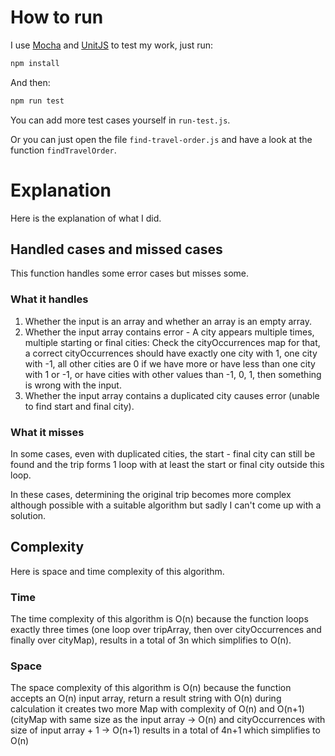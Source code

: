 # How to run

I use [Mocha](https://mochajs.org/) and [UnitJS](https://unitjs.com/) to test my work, just run:
```bash
npm install
```
And then:
```bash
npm run test
```
You can add more test cases yourself in `run-test.js`.

Or you can just open the file `find-travel-order.js` and have a look at the function `findTravelOrder`.

# Explanation
Here is the explanation of what I did.

## Handled cases and missed cases
This function handles some error cases but misses some.

### What it handles

1. Whether the input is an array and whether an array is an empty array.
2. Whether the input array contains error - A city appears multiple times, multiple starting or final cities:
    Check the cityOccurrences map for that, a correct cityOccurrences should have exactly one city with 1, one city with -1, all other cities are 0
    if we have more or have less than one city with 1 or -1, or have cities with other values than -1, 0, 1, then something is wrong with the input.
3. Whether the input array contains a duplicated city causes error (unable to find start and final city).

### What it misses

In some cases, even with duplicated cities, the start - final city can still be found and the trip forms 1 loop with at least the start or final city outside this loop.

In these cases, determining the original trip becomes more complex although possible with a suitable algorithm but sadly I can't come up with a solution.

## Complexity

Here is space and time complexity of this algorithm.

### Time
The time complexity of this algorithm is O(n) because the function loops exactly three times (one loop over tripArray, then over cityOccurrences and finally over cityMap), results in a total of 3n which simplifies to O(n).

### Space
The space complexity of this algorithm is O(n) because the function accepts an O(n) input array, return a result string with O(n) during calculation it creates two more Map with complexity of O(n) and O(n+1) (cityMap with same size as the input array -> O(n) and cityOccurrences with size of input array + 1 -> O(n+1) results in a total of 4n+1 which simplifies to O(n)
